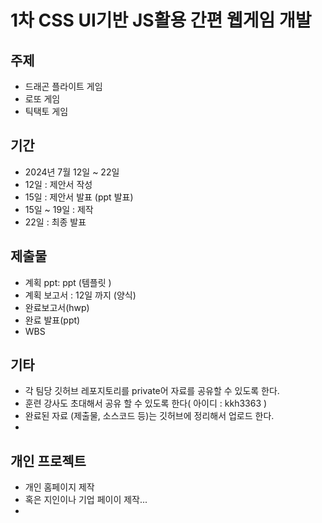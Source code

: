 # 1차 CSS UI기반 JS활용 간편 웹게임 개발
## 주제 
 - 드래곤 플라이트 게임
 - 로또 게임
 - 틱택토 게임
## 기간
  - 2024년 7월 12일 ~ 22일
  - 12일 : 제안서 작성
  - 15일 : 제안서 발표 (ppt 발표)
  - 15일 ~ 19일 : 제작
  - 22일 : 최종 발표
## 제출물
 - 계획 ppt: ppt (템플릿 )
 - 계획 보고서 : 12일 까지 (양식)
 - 완료보고서(hwp)
 - 완료 발표(ppt)
 - WBS
## 기타
- 각 팀당 깃허브 레포지토리를 private어 자료를 공유할 수 있도록 한다.
- 훈련 강사도 초대해서 공유 할 수 있도록 한다( 아이디 : kkh3363 )
- 완료된 자료 (제출물, 소스코드 등)는 깃허브에 정리해서 업로드 한다.
- 
## 개인 프로젝트
 - 개인 홈페이지 제작
 - 혹은 지인이나 기업 페이이 제작...
 - 
